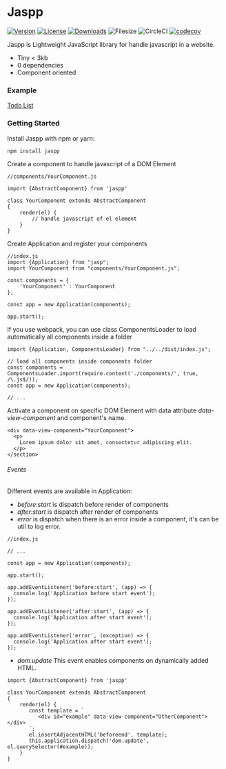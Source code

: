 # Jaspp

[![Version](https://img.shields.io/npm/v/jaspp.svg?style=flat-square)](https://www.npmjs.com/package/jaspp)
[![License](https://img.shields.io/npm/l/jaspp.svg?style=flat-square)](https://www.npmjs.com/package/jaspp)
[![Downloads](https://img.shields.io/npm/dt/jaspp.svg?style=flat-square)](https://www.npmjs.com/package/jaspp)
![Filesize](https://img.shields.io/bundlephobia/min/jaspp.svg)
![CircleCI](https://img.shields.io/circleci/build/github/alavieille/jaspp/master?style=flat-square)
[![codecov](https://codecov.io/gh/alavieille/jaspp/branch/master/graph/badge.svg)](https://codecov.io/gh/alavieille/jaspp)

Jaspp is Lightweight JavaScript library for handle javascript in a website.

* Tiny < 3kb
* 0 dependencies
* Component oriented
  
### Example

[Todo List](https://alavieille.github.io/jaspp/example/)

### Getting Started


Install Jaspp with npm or yarn: 

```
npm install jaspp
```

Create a component to handle javascript of a DOM Element

```
//components/YourComponent.js

import {AbstractComponent} from 'jaspp'

class YourComponent extends AbstractComponent 
{
    render(el) {
        // handle javascript of el element
    }
}

```

Create Application and register your components

```
//index.js
import {Application} from "jasp";
import YourComponent from "components/YourComponent.js";

const components = {
    'YourComponent' : YourComponent
};

const app = new Application(components);

app.start();

```

If you use webpack, you can use class ComponentsLoader
to load automatically all components inside a folder

```
import {Application, ComponentsLoader} from "../../dist/index.js";

// load all components inside components folder
const components = ComponentsLoader.import(require.context('./components/', true, /\.js$/));
const app = new Application(components);

// ...

```

Activate a component on specific DOM Element
with data attribute *data-view-component* 
and component's name.

```
<div data-view-component="YourComponent">
  <p>
    Lorem ipsum dolor sit amet, consectetur adipiscing elit.
  </p>
</section>
```

###### Events

Different events are available in Application: 

* *before:start* is dispatch before render of components
* *after:start* is dispatch after render of components
* *error* is dispatch when there is an error inside a component, it's can be util to log error.


```
//index.js

// ...

const app = new Application(components);

app.start();

app.addEventListener('before:start', (app) => {
  console.log('Application before start event');
});

app.addEventListener('after:start', (app) => {
  console.log('Application after start event');
});

app.addEventListener('error', (exception) => {
  console.log('Application after start event');
});

```

* *dom.update* This event enables components on dynamically added HTML.
```
import {AbstractComponent} from 'jaspp'

class YourComponent extends AbstractComponent 
{
    render(el) {
       const template = `
          <div id="example" data-view-component="OtherComponent"></div>
       `;
       el.insertAdjacentHTML('beforeend', template);
       this.application.dispatch('dom.update', el.querySelector(#example));
    }
}

```
